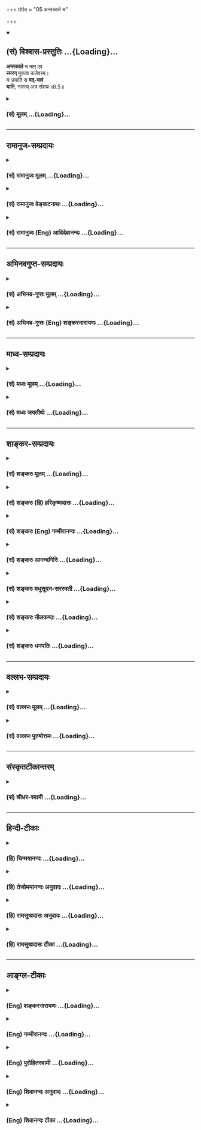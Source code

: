 +++
title = "05 अन्तकाले च"

+++
<div class="js_include" newlevelforh1="2" title="(सं) विश्वास-प्रस्तुतिः" unfilled url="/mahAbhAratam/shlokashaH/06-bhIShma-parva/03-bhagavad-gItA-parva/saMskRtam/vishvAsa-prastutiH/08_axara-para-brahma-yo/05_antakAle_cha.md">
<details open><summary><h2>(सं) विश्वास-प्रस्तुतिः ...{Loading}...</h2></summary>

**अन्तकाले** च माम् एव  
**स्मरन्** मुक्त्वा कलेवरम्।  
यः प्रयाति स **मद्-भावं**  
**याति**, नास्त्य् अत्र संशयः॥8.5॥
</details>
</div>
<div class="js_include collapsed" newlevelforh1="3" title="(सं) मूलम्" unfilled url="/mahAbhAratam/shlokashaH/06-bhIShma-parva/03-bhagavad-gItA-parva/saMskRtam/mUlam/08_axara-para-brahma-yo/05_antakAle_cha.md">
<details><summary><h3>(सं) मूलम् ...{Loading}...</h3></summary>

अन्तकाले च मामेव स्मरन्मुक्त्वा कलेवरम्।  
यः प्रयाति स मद्भावं याति नास्त्यत्र संशयः।।8.5।।
</details>
</div>


_________________
## रामानुज-सम्प्रदायः
<div class="js_include collapsed" newlevelforh1="3" title="(सं) रामानुजः मूलम्" unfilled url="/mahAbhAratam/shlokashaH/06-bhIShma-parva/03-bhagavad-gItA-parva/saMskRtam/rAmAnujaH/mUlam/08_axara-para-brahma-yo/05_antakAle_cha.md">
<details><summary><h3>(सं) रामानुजः मूलम् ...{Loading}...</h3></summary>

इदमपि त्रयाणां साधारणम् --

।।8.5।।**अन्तकाले च माम् एव स्मरन् कलेवरं** त्यक्त्वाः **यः प्रयाति स
मद्भावं याति।** मम यो भावः स्वभावः तं याति तदानीं यथा माम् अनुसंधत्ते
तथाविधाकारो भवति इत्यर्थः। यथा आदिभरतादयः तदानीं
स्मर्यमाणमृगसजातीयाकाराः संभूताः। स्मर्तुः स्वविषयसजातीयाकारतापादनम्
अन्त्यप्रत्ययस्य स्वभाव इति सुस्पष्टम् आह --

</details>
</div>
<div class="js_include collapsed" newlevelforh1="3" title="(सं) रामानुजः वेङ्कटनाथः" unfilled url="/mahAbhAratam/shlokashaH/06-bhIShma-parva/03-bhagavad-gItA-parva/saMskRtam/rAmAnujaH/venkaTanAthaH/08_axara-para-brahma-yo/05_antakAle_cha.md">
<details><summary><h3>(सं) रामानुजः वेङ्कटनाथः ...{Loading}...</h3></summary>

  
  
।।8.5।। प्रयाणकाले \[8।2\] इत्यस्य प्रश्नस्य सङ्ग्रहेणोत्तरंअन्तकाले इति
श्लोकः। अतो न ज्ञानिमात्रविषय इत्यभिप्रायेणाह -- इदमपीति।
अधियज्ञपदार्थस्वाभाव्याद्वक्ष्यमाणप्रकाराच्चेति भावः। अन्वयं दर्शयति --
अन्तकाले चेति। मद्भावं याति इत्यत्र
श्रुत्यादिविरुद्धतादात्म्यावाप्तिभ्रमव्युदासायाहमम यो भाव इति।
नन्वीश्वरस्वभावप्राप्तावस्यापि कृशोदरीनीडनिहितकीटस्य
तज्जातीयत्ववदीश्वरान्तरत्वप्रसङ्गः त्रयाणामधिकारिणां
गुणाष्टकरूपेश्वरस्वभावप्राप्त्यविशेषेऽधिकारिभेदश्च न स्यादित्यत आह --
तदानीमिति। तत्तदनुसन्धेयाकारविशेषसाम्यप्राप्तिर्विवक्षिता। साम्यं च
स्वरूपभेदकवैधर्म्ये स्थिते सत्येवेति न कश्चिद्दोष इति भावः। एवं प्रश्नाः
प्रत्युक्ताः। नास्त्यत्र संशयः इत्यनेन अभिप्रेतां प्रयोजकप्रसिद्धिं
दर्शयति -- यथाऽऽदिभरतादय इति। एतेनोदाहरणेनापि तादात्म्यभ्रमो निरस्तः न
ह्यादिभरतस्य स्मर्यमाणमृगेण तादात्म्यम् अपितु तत्समानाकारमृगशरीरपरिग्रह
एवेति तत्रैव प्रसिद्धम्। तदानीं देहवियोगकाल इत्यर्थः।  
  

</details>
</div>
<div class="js_include collapsed" newlevelforh1="3" title="(सं) रामानुजः (Eng) आदिदेवानन्दः" unfilled url="/mahAbhAratam/shlokashaH/06-bhIShma-parva/03-bhagavad-gItA-parva/saMskRtam/rAmAnujaH/english/AdidevAnandaH/08_axara-para-brahma-yo/05_antakAle_cha.md">
<details><summary><h3>(सं) रामानुजः (Eng) आदिदेवानन्दः ...{Loading}...</h3></summary>

8.5 He who, at the last moment, while leaving the body, departs remembering Me alone, attains My being; he attains My condition. In whatever way he meditates on Me, he attains that very form, in the same manner as the royal sage Bharata attained the form of the deer remembered by him at death. Such is the meaning. Sri Krsna further elucidates that it is the nature of one's last thought that leads to the attainment of a similar form by the meditator:

</details>
</div>


_________________
## अभिनवगुप्त-सम्प्रदायः
<div class="js_include collapsed" newlevelforh1="3" title="(सं) अभिनव-गुप्तः मूलम्" unfilled url="/mahAbhAratam/shlokashaH/06-bhIShma-parva/03-bhagavad-gItA-parva/saMskRtam/abhinava-guptaH/mUlam/08_axara-para-brahma-yo/05_antakAle_cha.md">
<details><summary><h3>(सं) अभिनव-गुप्तः मूलम् ...{Loading}...</h3></summary>

।।8.5 -- 8.7।। अथ योऽवशिष्टः प्रश्नः कथं प्रयाणकाले ज्ञेयोऽसि इति तं
निर्णयति -- अन्तकालेऽपि इत्यादि असंशयम् इत्यन्तम्। न केवलं
स्वस्थावस्थायां यावत् अन्तकालेऽपि +++(N कालेऽपीति)+++ । मामेति --
व्यवच्छिन्नसकलोपाधिकम्। कथं च अस्वस्थावस्थायां +++(K [n] अन्तावस्थायाम्)+++
विनिवत्तसकलेन्द्रियचेष्टस्य भगवान् स्मृतिपथमुपेयात् इत्युपायमपि उपदिशति
तस्मादिति। सर्वावस्थासु व्यावहारिकीष्वपि यस्य भगवत्तत्त्वं न हृदयादपयाति
तस्य भगवत्येव सकलकर्मसंन्यासिनः सततं भगवन्मयस्य अवश्यं स्वयमेव
भगवत्तत्त्वं स्मृतिविषयतां यातीति। सदातद्भावभावितत्त्वं च अत्र हेतुः।
अतः एवाह -- येनैव वस्तुना सदा भावितान्तःकरणः +++(NK [n] अन्तःकरणभावः)+++ तदेव
मरणसमये स्मर्यते तद्भाव एव च प्राप्यते इति। सर्वथा मत्परम एव मत्प्रेप्सः
स्यादित्यत्र तात्पर्यम्। न तु यदेवान्ते स्मर्यते तत्तत्त्वमेवावाप्यते +++(N
तत्तदेवावाप्यते)+++ इति। एवं हि सति ज्ञानिनोऽपि
यावच्छरीरभाविधातुदोषविकलितचिवृत्तेर्जडतां प्राप्तस्य तामसस्येव गतिः
स्यात्। न च अम्युपगमोऽत्र युक्तः प्रमाणभूतश्रुतिविरोधात्। अस्ति हि --
तीर्थे श्वपचगृहे वा नष्टस्मृतिरपि परित्यजन् देहम्।  
  
ज्ञानसमकालमुक्तः कैवल्यं याति हतशोकः।। इति +++(PS 83 )+++तस्मादेवं विध्यनुवादौ।
सदा येन भावितमन्तःकरणं तदेवान्ते प्रयाणानन्तरं प्राप्यते। तच्च स्मर्यते
न वा इति नात्र निर्बन्धः। अन्वाचयश्चायम् अपिशब्देन सूचितः। स्मरणस्य
असर्वथाभावं वाशब्दः स्फुटयति। सदा च मत्परमो जनः सर्वथा स्यात् इति
तात्पर्यं मुनिरेव प्रकटयति। यदाह -- तस्मात् सर्वेषु कालेषु मानुस्मर इति।
,तेनेत्थमत्र पदसङ्गतिः -- सदा यं यं भावं स्मरन् कलेबरं त्यजति अन्तेऽपि
वा स्मरन् -- वाग्रहणात् अस्मरन् वा -- तं तमेवैति। यतोऽसौ सदा तद्भावेन
भावितः। अन्ये तु -- कलेवरं त्यजति सति अन्ते कलेवरत्यागक्षणे
बन्धुपुत्रादिप्रमात्रगोचरे +++(SK [n] -- प्रमात्रन्तरागोचरे)+++
श्वासायासहिक्कागद्गदादिचेष्टाचरमभाविनि क्षणे शरीरदार्ढ्यबन्धप्रतनूभावात्
देहकृतसुखदुःखमोहबन्धे,+++(K -- वन्ध्ये)+++ कालांशे देहत्यजनशब्दवाचेय यदेव
स्मरति तदेव प्रथमसंविदनुगृहीतम् अस्य रूपं संपद्यते। तादृशे +++(SN तादृशि)+++ च
काले स्मरणस्य कारणं सदा तद्भावभावितत्त्वमिति। त्यजति इति सप्तमी योज्या
इति। प्राक्तन एवार्थः। ननु एवमन्तकाले किं प्रयोजनं तत्स्मरणेन क एवमाह
प्रयोजनम् इति किंतु वस्तुवृत्तोपनतमेव तद्भवति तस्मिन्नन्त्ये क्षणे। ननु
पुत्रकलत्रबन्धुभृतेः शिशिरोदकपानादेर्वा अन्त्ये क्षणे दृष्टं स्मरणम् इति
तद्भावापत्तिः स्यात् मैवम्। न हि सोऽन्त्यः क्षणः स्फुटदेहावस्थानात्। न
हि असावन्त्यः क्षणः अस्मद्विवक्षितो भवादृशैर्लक्ष्यते। तत्र त्वन्त्ये
क्षणे येनैव रूपेण भवितव्यं तत्संस्कारस्य दूरवर्त्तिनोऽपि --
जातिदेशकालव्यवहितानामपि +++(SN omit जाति also the following compound word
स्मृति,etc.)+++ आनन्तर्यम् स्मृतिसंस्कारयोरेकरूपत्त्वात् +++(YS IV 9.)+++इति
न्यायेन प्रबोधेन भाव्यम्। तद्वशात् तत्स्मरणं तत्स्मृत्या
तद्भावप्राप्तिः। कस्य चित्तु देहस्य स्वस्थावस्थायामपि तदेव
काकतालीयवशाद्व्यज्यते। यथा मृगादेः पुराणे वर्णनं तत्कृतं तु मृगत्वम्। अत
एव प्रयाणकालेऽपि च माम् +++(VII30 )+++ इत्यादौ अपि च इति ग्रहणम्। ये हि सदा
भगवन्तं भावयन्ति,एवंभूता भविष्यामः इति तेषान्तज्जः
संस्कारोऽन्यसंस्कारप्रतिबन्धी +++(YS I 50 )+++इति न्यायेन
तस्यामलक्ष्यायामन्तदशायां संस्कारान्तरापहस्तनेन तत्संस्कारकृते
तत्तत्त्वस्मरणे देहसद्भावक्षणकृते च तस्य स्मरणे +++(omits देहसद्भाव --
स्मरणे)+++ अनन्तरं देहविनिपातक्षणे एव कालसंस्कारनिवृत्तेः
तदिदमित्यादिवेद्यविभागानवभासात् संविन्मात्रसतत्त्वपरमेश्वरस्वभावतैव भवति
+++(CA adds इति श्रीमदभिनवगुप्तगुरूणां संमतम् ( संस्मृतम्)+++ after भवति)
इत्यलम् ( इत्यलं बहुना)। असंशयमिति -- नात्र संदेग्धव्यमिति
\[तात्पर्यम्\]।

</details>
</div>
<div class="js_include collapsed" newlevelforh1="3" title="(सं) अभिनव-गुप्तः (Eng) शङ्करनारायणः" unfilled url="/mahAbhAratam/shlokashaH/06-bhIShma-parva/03-bhagavad-gItA-parva/saMskRtam/abhinava-guptaH/english/shankaranArAyaNaH/08_axara-para-brahma-yo/05_antakAle_cha.md">
<details><summary><h3>(सं) अभिनव-गुप्तः (Eng) शङ्करनारायणः ...{Loading}...</h3></summary>

8.5 See Comment under 8.7

</details>
</div>


_________________
## माध्व-सम्प्रदायः
<div class="js_include collapsed" newlevelforh1="3" title="(सं) मध्वः मूलम्" unfilled url="/mahAbhAratam/shlokashaH/06-bhIShma-parva/03-bhagavad-gItA-parva/saMskRtam/madhvaH/mUlam/08_axara-para-brahma-yo/05_antakAle_cha.md">
<details><summary><h3>(सं) मध्वः मूलम् ...{Loading}...</h3></summary>

।।8.5।। मद्भावं मयि सत्तां निर्दुःखनिरतिशयानन्दात्मिकाम्। तच्चोक्तम् --
मुक्तानां च (तु) गतिर्ब्रह्म क्षेत्रज्ञ इति कल्पितः \[म.भा.5।334।41\]
इति मोक्षधर्मे।

</details>
</div>
<div class="js_include collapsed" newlevelforh1="3" title="(सं) मध्वः जयतीर्थः" unfilled url="/mahAbhAratam/shlokashaH/06-bhIShma-parva/03-bhagavad-gItA-parva/saMskRtam/madhvaH/jayatIrthaH/08_axara-para-brahma-yo/05_antakAle_cha.md">
<details><summary><h3>(सं) मध्वः जयतीर्थः ...{Loading}...</h3></summary>

।।8.5।। मद्भावमित्यस्य मदात्मकत्वमित्यन्यथाप्रतीतिनिरासायाह --
**मद्भावमि**ति। न तु भगवति स्थितिः सर्वदाऽस्ति सा कथं फलं इत्यतो
विशिनष्टि -- **निर्दुःखे**ति। क्वचित्पाठःमद्भावं मद्वद्भावं इति। तत्र
भगवत्प्रतिबिम्बानां जीवानां तत्सादृश्यं सदाऽस्ति तत्कथं प्राप्यमुच्यते
इत्यत उक्तं **निर्दुःखे**ति। अत्रआत्मकं इति पाठः अभिव्यक्तमिति शेषः।
प्रतीत एवार्थः किं न स्यात् इति चेत् न मुक्तानां भगवदाश्रितत्वेन
तद्भावायोगात्। तदपि कुतः इत्यत आह -- **तच्चे**ति। क्षेत्रज्ञः परमात्मा
गतिरिति समर्थितः।

</details>
</div>


_________________
## शाङ्कर-सम्प्रदायः
<div class="js_include collapsed" newlevelforh1="3" title="(सं) शङ्करः मूलम्" unfilled url="/mahAbhAratam/shlokashaH/06-bhIShma-parva/03-bhagavad-gItA-parva/saMskRtam/shankaraH/mUlam/08_axara-para-brahma-yo/05_antakAle_cha.md">
<details><summary><h3>(सं) शङ्करः मूलम् ...{Loading}...</h3></summary>

।।8.5।। --,**अन्तकाले च** मरणकाले च **मामेव** परमेश्वरं विष्णुं **स्मरन्
मुक्त्त्वा** परित्यज्य **कलेवरं** शरीरं **यः प्रयाति** गच्छति **सः
मद्भावं** वैष्णवं तत्त्वं **याति। नास्ति** न विद्यते **अत्र** अस्मिन्
अर्थे **संशयः** -- याति वा न वा इति।। न मद्विषय एव अयं नियमः। किं तर्हि
--,

</details>
</div>
<div class="js_include collapsed" newlevelforh1="3" title="(सं) शङ्करः (हि) हरिकृष्णदासः" unfilled url="/mahAbhAratam/shlokashaH/06-bhIShma-parva/03-bhagavad-gItA-parva/saMskRtam/shankaraH/hindI/harikRShNadAsaH/08_axara-para-brahma-yo/05_antakAle_cha.md">
<details><summary><h3>(सं) शङ्करः (हि) हरिकृष्णदासः ...{Loading}...</h3></summary>

।।8.5।। और जो पुरुष अन्तकालमें -- मरणकालमें मुझ परमेश्वर -- विष्णुका ही
स्मरण करता हुआ शरीर,छोड़कर जाता है वह मेरे भावको अर्थात् विष्णुके परम
तत्त्वको प्राप्त होता है। इस विषयमें प्राप्त होता है या नहीं ऐसा कोई
संशय नहीं है।

</details>
</div>
<div class="js_include collapsed" newlevelforh1="3" title="(सं) शङ्करः (Eng) गम्भीरानन्दः" unfilled url="/mahAbhAratam/shlokashaH/06-bhIShma-parva/03-bhagavad-gItA-parva/saMskRtam/shankaraH/english/gambhIrAnandaH/08_axara-para-brahma-yo/05_antakAle_cha.md">
<details><summary><h3>(सं) शङ्करः (Eng) गम्भीरानन्दः ...{Loading}...</h3></summary>

8.5 Ca, and ; anta-kale, at the time of death; yah, anyone who; prayati,
departs; muktva, by giving up; the kalevaram, body; smaran, while
thinking; mam eva, of Me alone, who am the supreme Lord Visnu; sah, he;
yati, attains; madhavam, My state, the Reality that is Vishu, Asti,
there is; na, no; samsayah, doubt; atra, about this, in this regard, as
to whether he attains (Me) or not. 'This rule does not apply in relation
to me alone.' 'What then;'

</details>
</div>
<div class="js_include collapsed" newlevelforh1="3" title="(सं) शङ्करः आनन्दगिरिः" unfilled url="/mahAbhAratam/shlokashaH/06-bhIShma-parva/03-bhagavad-gItA-parva/saMskRtam/shankaraH/AnandagiriH/08_axara-para-brahma-yo/05_antakAle_cha.md">
<details><summary><h3>(सं) शङ्करः आनन्दगिरिः ...{Loading}...</h3></summary>

।।8.5।। यत्तु प्रयाणकाले चेत्यादि चोदितं तत्राह -- **अन्तकाले चेति।**
मामेवेत्यवधारणेनाध्यात्मादिविशिष्टत्वेन स्मरणं व्यावर्त्यते।
विशिष्टस्मरणे हि चित्तविक्षेपान्न प्रधानस्मरणमपि स्यात्। नच मरणकाले
कार्यकरणपारवश्याद्भगवदनुस्मरणासिद्धिः। सर्वदैव नैरन्तर्येणादरधिया भगवति
समर्पितचेतसस्तत्कालेऽपि कार्यकरणजातमगणयतो भगवदनुसंधानसिद्धेः। शरीरे
तस्मिन्नहंममाभिमानाभावादिति यावत्। प्रयातीत्यत्र
प्रकृतशरीरमपादानम्। ब्रह्म वेद ब्रह्मैव भवति इत्यादिश्रुतिमाश्रित्याह --
**नास्तीति।** व्यासेध्यं संशयमेवाभिनयति -- **याति वेति।**

</details>
</div>
<div class="js_include collapsed" newlevelforh1="3" title="(सं) शङ्करः मधुसूदन-सरस्वती" unfilled url="/mahAbhAratam/shlokashaH/06-bhIShma-parva/03-bhagavad-gItA-parva/saMskRtam/shankaraH/madhusUdana-sarasvatI/08_axara-para-brahma-yo/05_antakAle_cha.md">
<details><summary><h3>(सं) शङ्करः मधुसूदन-सरस्वती ...{Loading}...</h3></summary>

।।8.5।। इदानीं प्रयाणकाले च कथं ज्ञेयोऽसीति सप्तमस्य प्रश्नस्योत्तरमाह --
मामेव भगवन्तं वासुदेवमधियज्ञं सगुणं निर्गुणं वा परममक्षरं ब्रह्म न
त्वध्यात्मादिकं स्मरन्सदा
चिन्तयंस्तत्संस्कारपाटवात्समस्तकरणग्रामवैयग्र्यवत्यन्तकालेऽपि
स्मरन्कलेवरं मुक्त्वा शरीरेऽहंममाभिमानं त्यक्त्वा प्राणवियोकाले यः
प्रयाति सगुणध्यानपक्षेऽग्रिर्ज्योतिरहः शुक्ल इत्यादिवक्ष्यमाणेन
देवयानमार्गेण पितृयानमार्गात्प्रकर्षेण याति स उपासको मद्भावं मद्रूपतां
निर्गुणब्रह्मभावं हिरण्यगर्भलोकभोगान्ते याति प्राप्नोति।
निर्गुणब्रह्मस्मरणपक्षे तु कलेवरं त्यक्त्वा प्रयातीति
लोकदृष्ट्यभिप्रायंन तस्य प्राणा उत्क्रामन्त्यत्रैव समवलीयन्ते इति
श्रुतेस्तस्य प्राणोत्क्रमणाभावेन गत्यभावात्स मद्भावं साक्षादेव
याति। ब्रह्मैव सन्ब्रह्माप्येति इति श्रुतेः। नास्त्यत्र देहव्यतिरिक्त
आत्मनि मद्भावप्राप्तौ वा संशयः। आत्मा देहाद्व्यतिरिक्तो न वा
देहव्यतिरेकेऽपि ईश्वराद्भिन्नो न वेति संदेहो न विद्यते। छिद्यन्ते
सर्वसंशयाः इति श्रुतेः। अत्र च कलेवरं मुक्त्वा प्रयातीति देहाद्भिन्नत्वं
मद्भावं यातीति चेश्वरादभिन्नत्वं जीवस्योक्तमिति द्रष्टव्यम्।

</details>
</div>
<div class="js_include collapsed" newlevelforh1="3" title="(सं) शङ्करः नीलकण्ठः" unfilled url="/mahAbhAratam/shlokashaH/06-bhIShma-parva/03-bhagavad-gItA-parva/saMskRtam/shankaraH/nIlakaNThaH/08_axara-para-brahma-yo/05_antakAle_cha.md">
<details><summary><h3>(सं) शङ्करः नीलकण्ठः ...{Loading}...</h3></summary>

।।8.5।। अत्र षट्प्रश्नोत्तरेषु प्रथमे जीवस्य ब्रह्मभाव उक्तः। तं जानतां
प्रयाणमेव नास्ति। न तस्य प्राणा उत्क्रामन्त्यत्रैव समवलीयन्ते ब्रह्मैव
सन्ब्रह्माप्येति इति श्रुतेः। द्वितीये शुद्धस्त्वंपदार्थ
उक्तस्तज्ज्ञानस्यापि वस्तुतत्त्वविषयत्वान्न तत्र भावनापेक्षास्तीति न
भावनाफलभूतकाले तत्प्रत्ययोऽपेक्षते। तृतीयचतुर्थयोस्तु कर्मतत्साधनभूतं च
जन्यं वस्तूक्तम्। तत्रापि न भावनापेक्षास्ति। अन्तकाले प्रबलेनैव कर्मणा
चित्तस्यावरोधात्तत्साधनफलभूतस्यैव स्मरणावश्यंभावेन तत्र भावनाया
वैयर्थ्यात् परिशेषादन्त्ययोरेव कार्यकारणब्रह्मणोः
सोपाधिकनिरुपाधिकयोरन्यतरस्य भावना सुदृढा चेदन्तकाले
तत्प्रत्ययोऽवश्यंभावीति तयोरन्यतरं रूपं परमात्मानं स्मरन् यः कलेवरं
मुक्त्वार्चिरादिमार्गेण प्रयाति स ब्रह्मलोकप्राप्तिद्वारा क्रमेण मद्भावं
मोक्षं यातीत्याह -- **अन्तकाले चेति।** स्पष्टा योजना। नास्त्यत्र संशय
इति। सोपाधिकब्रह्मोपास्तिं प्रकृत्यशतं चैका च हृदयस्य नाड्यस्तासां
मूर्धानमभिनिःसृतैका। तयोर्ध्वमायन्नमृतत्वमेति विष्वगन्या उत्क्रमणे
भवन्ति इति तदुपासकस्य गतिपूर्वकस्यामृतत्वस्य श्रवणात्। यस्तु
शुद्धत्वंपदार्थरूपमध्यात्मवस्तुमात्रं वेद असौ
ब्रह्मात्मैक्यज्ञानाभावात्न तस्य प्राणा उत्क्रामन्ति इत्येतद्वाक्यविषयो
न भवति किंतु शतं चैकाचेत्येतस्यैव,विषयः। ननु तस्यानुपासकत्वात्कथमेतदिति
चेन्न। नहि कल्याणकृत्कश्चिद्दुर्गतिं तात गच्छति इति न्यायेन
तस्योभयभ्रष्टत्वासंभवात्। कठवल्लीषु निष्कलप्रत्यगात्मविदं केवलयोगिनं
प्रकृत्य शतं चैकाचेत्याम्नानाच्च। वेदान्तविज्ञानसुनिश्चितार्थाः
संन्यासयोगाद्यतयः शुद्धसत्वाः। ते ब्रह्मलोके तु परान्तकाले
परामृतात्परिमुच्यन्ति सर्वे इति श्रुतेर्निश्चतार्थानां
शोधितत्वंपदार्थानामेव क्रममुक्तिरवगम्यते। नचात्र सुनिश्चितार्था इत्यनेन
ब्रह्मात्मैक्यनिश्चयवन्तो ग्रहीतुं शक्याः। तेषां गत्यभावस्य
प्रोक्तत्वात्। नाप्युपासकाः असंभवात्। उपासना हि नाम अतस्मिंस्तद्बुद्धिः।
यथा शालग्रामे विष्णुबुद्धिरेवं सूत्रविराडन्तर्यामिष्वात्मबुद्धिरिति न
तद्वन्तः सुनिश्चितार्था इति वक्तुं शक्यम्। तस्मादध्यात्मविदां
ब्रह्मात्मैक्यानवगमादनुपासकत्वेनान्त्यप्रत्ययाभावेऽप्यर्चिरादिगतिप्राप्तिरस्तीति
सर्वमनवद्यम्।

</details>
</div>
<div class="js_include collapsed" newlevelforh1="3" title="(सं) शङ्करः धनपतिः" unfilled url="/mahAbhAratam/shlokashaH/06-bhIShma-parva/03-bhagavad-gItA-parva/saMskRtam/shankaraH/dhanapatiH/08_axara-para-brahma-yo/05_antakAle_cha.md">
<details><summary><h3>(सं) शङ्करः धनपतिः ...{Loading}...</h3></summary>

।।8.5।। प्रयाणकाले चेत्यादिसप्तमप्रश्नस्योत्तरमाह -- अन्तकाल इति।
अन्तकाले च प्रयाणकाले। प्राणोत्क्रमणकाले इति यावत्। मामेव परमेश्वरं
विष्णुं स्मरन्। चकारात्सदा भगवद्भावभावित इति ज्ञेयम्। मामेवेति
विशेषणेनाध्यात्मादिविशिष्टत्वेन स्मरणं व्यावर्त्यते। विशिष्टस्मरणे हि
चित्तविक्षेपान्न प्रधानस्मरणमपि स्यात्। कलेवरं शरीरं त्यक्त्वा यः
प्रयाति स मद्भावं वैष्णवं तत्त्वं याति सगुणब्रह्मचिन्तकश्चेत्क्रमेण
निर्गुणब्रह्मविच्चेत्सद्यः। अस्मिन्पक्षे कलेवरं मुक्त्वेति
लोकदृष्ट्यभिप्रायम्। न तस्य प्राणा उत्क्रामन्त्यत्रेव समवलीयन्ते इति
श्रुतेः। अत्रास्मिन्नर्थे संशयः मद्भावं याति नवेति न विद्यतेस
एतान्ब्रह्म गमयत्येष देवपथो ब्रह्मपथ एतेन प्रतिपद्यमाना इमं मानवमावर्तं
नावर्तन्तेब्रह्माविदाप्नोति परम्ब्रह्म वेद ब्रह्मैव भवति इत्यादिश्रुतेः।
अत्र किचिन्नास्त्यत्र देहव्यतिरिक्त आत्मनि मदभावप्राप्तौ वा संशयः। आत्मा
देहाद्य्वतिरोक्तो न वा देहव्यतिरेकेऽपि ईश्वराद्भिन्नो न वेति संदेहो न
विद्यते। छिद्यन्ते सर्वसंशयाः इति श्रुतेः। अत्र च करेवरं मुक्त्वा
प्रयातीति देहाद्भिन्नत्वं मद्भावं यातीति चेश्वरादभिन्नत्वं
जीवस्योक्तमिति द्रष्टव्यमिति। तत्रेदं वक्तव्यम्प्रयाणकाले च कथं
ज्ञेयोऽसि नियतात्मनिभिरिति प्रश्नप्रतिवचने देहाद्य्वतिरिक्तो न वेति
संशयनिराकरणवर्णनमकाण्डे ताण्डवम्। देहाद्य्वतिरिक्त
आत्मेत्यर्थस्यासकृद्य्वुत्पादितत्वेन संशयाप्रसक्त्याऽप्रसक्तप्रतिषेधश्च
युक्तभिर्निरुपितेऽर्थेऽपि पुनरुत्पन्नस्य संशयस्यार्थिकार्थेन
निवृत्त्यसंभवश्चछिद्यन्ते सर्वसंशयाः इति श्रुतिरपि परावरविद इति
पदसत्त्वे उदाहर्तुं योग्येति दिक्।

</details>
</div>


_________________
## वल्लभ-सम्प्रदायः
<div class="js_include collapsed" newlevelforh1="3" title="(सं) वल्लभः मूलम्" unfilled url="/mahAbhAratam/shlokashaH/06-bhIShma-parva/03-bhagavad-gItA-parva/saMskRtam/vallabhaH/mUlam/08_axara-para-brahma-yo/05_antakAle_cha.md">
<details><summary><h3>(सं) वल्लभः मूलम् ...{Loading}...</h3></summary>

।।8.5।। प्रयाणकाले च कथं ज्ञेयोऽसि इत्यस्योत्तरमाह -- अन्तकाल इति।
एवकारोऽन्यव्यवच्छेदार्थकः। मन्त्रोपासनाद्यस्पृष्टं पूर्णानन्दं मां
लीलापुरुषोत्तममेव स्मरन् यो भक्तिमान् योगी प्रयाति प्रयाणं करोति स
मद्भावं यातीति नास्त्यत्र संशयः।

</details>
</div>
<div class="js_include collapsed" newlevelforh1="3" title="(सं) वल्लभः पुरुषोत्तमः" unfilled url="/mahAbhAratam/shlokashaH/06-bhIShma-parva/03-bhagavad-gItA-parva/saMskRtam/vallabhaH/puruShottamaH/08_axara-para-brahma-yo/05_antakAle_cha.md">
<details><summary><h3>(सं) वल्लभः पुरुषोत्तमः ...{Loading}...</h3></summary>

  
  
।।8.5।। प्रयाणकाले च कथं ज्ञेयोऽसि इत्यस्योत्तरमाह -- अन्तकाल इति।
अन्तकाले एतद्देहावसानसमये वा अन्तरूपस्य अन्तिमजन्मनो देहस्य काले नाशसमये
प्राप्ते सति मामेव स्मरन् यः प्रयाति देहं मुञ्चति स कलेवरं मृतदेहं
भजनायोग्यं मुक्त्वा मद्भावं सेवौपयिकस्वरूपं याति प्राप्नोति। अत्रार्थे
संशयो नास्ति न वर्त्तते। अतः सन्देहो न कर्त्तव्य इत्यर्थः। चकारेण
शुद्धावस्थादिकं न विचारणीयमिति ज्ञापितम्। एवकारेण कामनयाऽन्यत् किञ्चिदपि
फलत्वेन न स्मरणीयमिति ज्ञापितम्।  
  

</details>
</div>


_________________
## संस्कृतटीकान्तरम्
<div class="js_include collapsed" newlevelforh1="3" title="(सं) श्रीधर-स्वामी" unfilled url="/mahAbhAratam/shlokashaH/06-bhIShma-parva/03-bhagavad-gItA-parva/saMskRtam/shrIdhara-svAmI/08_axara-para-brahma-yo/05_antakAle_cha.md">
<details><summary><h3>(सं) श्रीधर-स्वामी ...{Loading}...</h3></summary>

।।8.5।। प्रयाणकाले च कथं ज्ञेयोऽसीत्यनेन पृष्टमन्तकालज्ञानोपायं तत्फलं च
दर्शयति **-- अन्तकाल इति।** मामेवोक्तलक्षणमन्तर्यामिरूपं परमेश्वरं
स्मरन्देहं त्यक्त्वा यः प्रकर्षेणार्चिरादिमार्गेण याति स मद्भावं
मद्रूपतां याति। अत्र च संशयो नास्ति। स्मरणं ज्ञानोपायो मद्भावापत्तिश्च
फलमित्यर्थः।

</details>
</div>


_________________
## हिन्दी-टीकाः
<div class="js_include collapsed" newlevelforh1="3" title="(हि) चिन्मयानन्दः" unfilled url="/mahAbhAratam/shlokashaH/06-bhIShma-parva/03-bhagavad-gItA-parva/hindI/chinmayAnandaH/08_axara-para-brahma-yo/05_antakAle_cha.md">
<details><summary><h3>(हि) चिन्मयानन्दः ...{Loading}...</h3></summary>

।।8.5।। महर्षि व्यास वेदान्त के इस मूलभूत सिद्धांत पर बल देते हुए नहीं
थकते कि कोई भी जीव किसी देह विशेष के साथ तब तक तादात्म्य किये रहता है जब
तक उसे अपने इच्छित अनुभवों को प्राप्त करने में वह देह उपयोगी और आवश्यक
होता है। एक बार यह प्रयोजन सिद्ध हो जाने पर वह उस शरीर को सदा के लिए
त्याग देता है। तत्पश्चात उस देह के प्रति न कोई कर्तव्य रहता है न सम्बन्ध
और न ही कोई अभिमान। देह से विलग होने के समय जीव के मन में उस विषय के
सम्बन्ध में विचार होंगे जिसके लिए वह प्रबल इच्छा या महत्वाकांक्षा रखता
था चाहे वह इच्छा किसी भी जन्म में उत्पन्न हुई हो। इस प्रकार की मान्यता
युक्तियुक्त है। ध्यान और भक्ति की साधना मन को एकाग्र करने की वह कला है
जिसमें ध्येय विषयक एक अखण्ड वृत्ति बनाए रखी जाती है। ऐसा साधक अन्तकाल
में मुझ पर ही ध्यान करता हुआ शरीर को त्याग कर जाता है। मरण के पूर्व की
जीव की यह अन्तिम प्रबल इच्छा उसकी भावी गति को निश्चित करती है। जो जीव
अपने जीवन काल में केवल अहंकार और स्वार्थ का जीवन जीता रहा हो और देह के
साथ तादात्म्य करके निम्न स्तर की कामनाओं को ही पूर्ण करने में व्यस्त रहा
हो ऐसा जीव वैषयिक वासनाओं से युक्त होने के कारण ऐसे ही शरीर को धारण
करेगा जिसमें उसकी पाशविक प्रवृत्तियाँ अधिक से अधिक सन्तुष्ट हो सकें। इसके
विपरीत जब कोई साधक स्वविवेक से कामुक जीवन की व्यर्थता को पहचानता है और
इस कारण स्वयं को उन बन्धनों से मुक्त करने के लिए आतुर हो उठता है तब देह
त्याग के पश्चात् वह साधक निश्चित ही विकास की उच्चतर स्थिति को प्राप्त
होता है। इसी युक्तियक्त एवं बुद्धिगम्य सिद्धांत के अनुसार वेदान्त यह
घोषणा करता है कि मरणासन्न पुरुष की अन्तिम इच्छा उसके भावी शरीर तथा
वातावरण को निश्चित करती है। इसलिए भगवान् यहाँ कहते हैं कि अन्तकाल में आगे
जो पुरुष मेरा स्मरण करता हुआ देह त्यागता है वह मेरे स्वरूप को प्राप्त
होता है। यह निश्चय केवल मेरे ही विषय में नहीं है वरन् --

</details>
</div>
<div class="js_include collapsed" newlevelforh1="3" title="(हि) तेजोमयानन्दः अनुवादः" unfilled url="/mahAbhAratam/shlokashaH/06-bhIShma-parva/03-bhagavad-gItA-parva/hindI/tejomayAnandaH/anuvAdaH/08_axara-para-brahma-yo/05_antakAle_cha.md">
<details><summary><h3>(हि) तेजोमयानन्दः अनुवादः ...{Loading}...</h3></summary>

।।8.5।। और जो कोई पुरुष अन्तकाल में मुझे ही स्मरण करता हुआ शरीर को त्याग
कर जाता है, वह मेरे स्वरूप को प्राप्त होता है, इसमें कुछ भी संशय नहीं।।

</details>
</div>
<div class="js_include collapsed" newlevelforh1="3" title="(हि) रामसुखदासः अनुवादः" unfilled url="/mahAbhAratam/shlokashaH/06-bhIShma-parva/03-bhagavad-gItA-parva/hindI/rAmasukhadAsaH/anuvAdaH/08_axara-para-brahma-yo/05_antakAle_cha.md">
<details><summary><h3>(हि) रामसुखदासः अनुवादः ...{Loading}...</h3></summary>

।।8.5।। जो मनुष्य अन्तकालमें भी मेरा स्मरण करते हुए शरीर छोड़कर जाता है,
वह मेरे स्वरुप को ही प्राप्त होता है, इसमें सन्देह नहीं है।

</details>
</div>
<div class="js_include collapsed" newlevelforh1="3" title="(हि) रामसुखदासः टीका" unfilled url="/mahAbhAratam/shlokashaH/06-bhIShma-parva/03-bhagavad-gItA-parva/hindI/rAmasukhadAsaH/TIkA/08_axara-para-brahma-yo/05_antakAle_cha.md">
<details><summary><h3>(हि) रामसुखदासः टीका ...{Loading}...</h3></summary>

।।8.5।।***व्याख्या--*'अन्तकाले च'** **'मामेव ৷৷. याति नास्त्यत्र
संशयः'--** अन्तकालमें भी मेरा स्मरण करते हुए जो शरीर छोड़कर जाता है --
इसका तात्पर्य हुआ कि इस मनुष्यको जीवनमें साधनभजन करके अपना उद्धार करनेका
अवसर दिया था पर इसने कुछ किया ही नहीं। अब बेचारा यह मनुष्य अन्तकालमें
दूसरा साधन करनेमें असमर्थ है इसलिये बस मेरेको याद कर ले तो इसको मेरी
प्राप्ति हो जायगी। '**मामेव स्मरन्'** का तात्पर्य है कि सुनने समझने और
माननेमें जो कुछ आता है वह सब मेरा समग्ररूप है। अतः जो उसको मेरा ही
स्वरूप मानेगा उसको अन्तकालमें भी मेरा ही चिन्तन होगा अर्थात् उसने जब सब
कुछ मेरा ही स्वरूप मान लिया तो अन्तकालमें उसको जो कुछ याद आयेगा वह मेरा
ही स्वरूप होगा इसलिये वह स्मरण मेरा ही होगा। मेरा स्मरण होनेसे उसको मेरी
ही प्राप्ति होगी। '**मद्भावम्'** कहनेका तात्पर्य है कि साधकने मेरेको
जिसकिसी भिन्न अथवा अभिन्न भावसे अर्थात् सगुणनिर्गुण साकारनिराकार
द्विभुजचतुर्भुज तथा नाम लीला धाम रूप आदिसे स्वीकार किया है मेरी उपासना
की है अन्तसमयके स्मरणके अनुसार वह मेरे उसी भावको प्राप्त होता है।  
  
जो भगवान्की उपासना करते हैं वे तो अन्तसमयमें उपास्यका स्मरण होनेसे उसी
उपास्यको अर्थात् भगवद्भावको प्राप्त होते हैं। परन्तु जो उपासना नहीं करते
उनको भी अन्तसमयमें किसी कारणवशात् भगवान्के किसी नाम रूप लीला धाम आदिका
स्मरण हो जाय तो वे भी उन उपासकोंकी तरह उसी भगवद्भावको प्राप्त हो जाते
हैं। तात्पर्य है कि जैसे गुणोंमें स्थित रहनेवालेकी (गीता 14। 18) और
अन्तकालमें जिसकिसी गुणके बढ़नेवालेकी वैसी ही गति होती है (गीता 14। 14
15) ऐसे ही जिसको अन्तमें भगवान् याद आ जाते हैं उसकी भी उपासकोंकी तरह गति
होती है अर्थात् भगवान्की प्राप्ति होती है। भगवान्के सगुणनिर्गुण
साकारनिराकार आदि अनेक रूपोंका और नाम लीला धाम आदिका भेद तो साधकोंकी
दृष्टिसे है अन्तमें सब एक हो जाते हैं अर्थात् अन्तमें सब एक मद्भाव --
भगवद्भावको प्राप्त हो जाते हैं क्योंकि भगवान्का समग्र स्वरूप एक ही है।
परन्तु गुणोंके अनुसार गतिको प्राप्त होनेवाले अन्तमें एक नहीं हो सकते
क्योंकि तीनों गुण (सत्त्व रज तम) अलगअलग हैं। अतः गुणोंके अनुसार उनकी
गतियाँ भी अलगअलग होती हैं। भगवान्का स्मरण करके शरीर छोड़नेवालोंका तो
भगवान्के साथ सम्बन्ध रहता है और गुणोंके अनुसार शरीर छोड़नेवालोंका
गुणोंके साथ सम्बन्ध रहता है। इसलिये अन्तमें भगवान्का स्मरण करनेवाले
भगवान्के सम्मुख हो जाते हैं अर्थात् भगवान्को प्राप्त हो जाते हैं और
गुणोंसे सम्बन्ध रखनेवाले गुणोंके सम्मुख हो जाते हैं अर्थात् गुणोंके
कार्य जन्ममरणको प्राप्त हो जाते हैं। भगवान्ने एक यह विशेष छूट दी हुई है
कि मरणासन्न व्यक्तिके कैसे ही आचरण रहे हों कैसे ही भाव रहे हों किसी भी
तरहका जीवन बीता हो पर अन्तकालमें वह भगवान्को याद कर ले तो उसका कल्याण हो
जायगा। कारण कि भगवान्ने जीवका कल्याण करनेके लिये ही उसको मनुष्यशरीर दिया
है और जीवने उस मनुष्यशरीरको स्वीकार किया है। अतः जीवका कल्याण हो जाय तभी
भगवान्का इस जीवको मनुष्यशरीर देना और जीवका मनुष्यशरीर लेना सफल होगा।
परन्तु वह अपना उद्धार किये बिना ही आज दुनियासे विदा हो रहा है इसके लिये
भगवान् कहते हैं कि भैया तेरी और मेरी दोनोंकी इज्जत रह जाय इसलिये अब
जातेजाते (अन्तकालमें) भी तू मेरेको याद कर ले तो तेरा कल्याण हो जाय अतः
हरेक मनुष्यके लिये सावधान होनेकी जरूरत है कि वह सब समयमें भगवान्का स्मरण
करे कोई समय खाली न जाने दे क्योंकि अन्तकालका पता नहीं है कि कब आ जाय।
वास्तवमें सब समय अन्तकाल ही है। यह बात तो है नहीं कि इतने वर्ष इतने
महीने और इतने दिनोंके बाद मृत्यु होगी। देखनेमें तो यही आता है कि गर्भमें
ही कई बालक मर जाते हैं कई जन्मते ही मर जाते हैं कई कुछ दिनोंमें
महीनोंमें वर्षोंमें मर जाते हैं। इस प्रकार मरनेकी चाल हरदम चल ही रही है।
अतः सब समयमें भगवान्को याद रखना चाहिये और यही समझना चाहिये कि बस यही
अन्तकाल है नीतिमें यह बात आती है कि अगर धर्मका आचरण करना हो कल्याण करना
हो तो मृत्युने मेरे केश पकड़े हुए हैं झटका दिया कि खत्म ऐसा विचार हरदम
रहना चाहिये -- **'गृहीत इव केशेषु मृत्युना धर्ममाचरेत्'**।  
  
भगवान्की उपर्युक्त छूटसे मनुष्यमात्रको विशेष लाभ लेना चाहिये। कहीं कोई
भी व्याधिग्रस्त मरणासन्न व्यक्ति हो तो उसके इष्टके चित्र या मूर्तिको उसे
दिखाना चाहिये जैसी उसकी उपासना है और जिस भगवन्नाममें उसकी रुचि हो जिसका
वह जप करता हो वही भगवन्नाम उसको सुनाना चाहिये जिस स्वरूपमें उसकी श्रद्धा
और विश्वास हो उसकी याद दिलानी चाहिये भगवान्की महिमाका वर्णन करना चाहिये
गीताके श्लोक सुनाने चाहिये। अगर वह बेहोश हो जाय तो उसके पास भगवन्नामका
जपकीर्तन करना चाहिये जिससे उस मरणासन्न व्यक्तिके सामने भगवत्सम्बन्धी
वायुमण्डल बना रहे। भगवत्सम्बन्धी वायुमण्डल रहनेसे वहाँ यमराजके दूत नहीं
आ सकते। अजामिलके द्वारा मृत्युके समय नारायण नामका उच्चारण करनेसे,वहाँ
भगवान्के पार्षद आ गये और यमदूत भागकर यमराजके पासमें गये तो यमराजने अपने
दूतोंसे कहा कि जहाँ भगवन्नामका जप कीर्तन कथा आदि होते हों वहाँ तुमलोग
कभी मत जाना क्योंकि वहाँ हमारा राज्य नहीं है **(टिप्पणी प₀ 455.1)**। ऐसा
कहकर यमराजने भगवान्का स्मरण करके भगवान्से क्षमा माँगी कि मेरे दूतोंके
द्वारा जो अपराध हुआ है उसको आप क्षमा करें **(टिप्पणी प₀ 455.2)**।
अन्तकालमें स्मरणका तात्पर्य है कि उसने भगवान्का जो स्वरूप मान रखा है
उसकी याद आ जाय अर्थात् उसने पहले राम कृष्ण विष्णु शिव शक्ति गणेश सूर्य
सर्वव्यापक विश्वरूप परमात्मा आदिमेंसे जिस स्वरूपको मान रखा है उस
स्वरूपके नाम रूप लीला धाम गुण प्रभाव आदिकी याद आ जाय। उसकी याद करते हुए
शरीरको छोड़कर जानेसे वह भगवान्को ही प्राप्त होता है। कारण कि भगवान्की
याद आनेसे मैं शरीर हूँ और शरीर मेरा है -- इसकी याद नहीं रहती प्रत्युत
केवल भगवान्को ही याद करते हुए शरीर छूट जाता है। इसलिये उसके लिये
भगवान्को प्राप्त होनेके अतिरिक्त और कोई गुंजाइश ही नहीं है।  
  
यहाँ शङ्का होती है कि जिस व्यक्तिने उम्रभरमें भजनस्मरण नहीं किया कोई
साधन नहीं किया सर्वथा भगवान्से विमुख रहा उसको अन्तकालमें भगवान्का स्मरण
कैसे होगा और उसका कल्याण कैसे होगा इसका समाधान है कि अन्तसमयमें उसपर
भगवान्की कोई विशेष कृपा हो जाय अथवा उसको किसी सन्तके दर्शन हो जायँ तो
भगवान्का स्मरण होकर उसका कल्याण हो जाता है। उसके कल्याणके लिये कोई साधक
उसको भगवान्का नाम लीला चरित्र सुनाये पद गाये तो भगवान्का स्मरण होनेसे
उसका कल्याण हो जाता है। अगर मरणासन्न व्यक्तिको गीतामें रुचि हो तो उसको
गीताका आठवाँ अध्याय सुनाना चाहिये क्योंकि इस अध्यायमें जीवकी सद्गतिका
विशेषतासे वर्णन आया है। इसको सुननेसे उसको भगवान्की स्मृति हो जाती है।
कारण कि वास्तवमें परमात्माका ही अंश होनेसे उसका परमात्माके साथ स्वतः
सम्बन्ध है ही। अगर अयोध्या मथुरा हरिद्वार काशी आदि किसी तीर्थस्थलमें
उसके प्राण छूट जायँ तो उस तीर्थके प्रभावसे उसको भगवान्की स्मृति हो जायगी
**(टिप्पणी प₀ 456.1)**। ऐसे ही जिस जगह भगवान्के नामका जप कीर्तन कथा
सत्संग आदि होता है उस जगह उसकी मृत्यु हो जाय तो वहाँके पवित्र
वायुमण्डलके प्रभावसे उसको भगवान्की स्मृति हो सकती है। अन्तकालमें कोई
भयंकर स्थिति आनेसे भयभीत होनेपर भी भगवान्की याद आ सकती है। शरीर छूटते
समय शरीर कुटुम्ब रुपये आदिकी आशाममता छूट जाय और यह भाव हो जाय कि हे नाथ
आपके बिना मेरा कोई नहीं है केवल आप ही मेरे हैं तो भगवान्की स्मृति होनेसे
कल्याण हो जाता है। ऐसे ही किसी कारणसे अचानक अपने कल्याणका भाव बन जाय तो
भी कल्याण हो सकता है **(टिप्पणी प₀ 456.2)**। ऐसे ही कोई साधक किसी प्राणी
जीवजन्तुके मृत्युसमयमें उसका कल्याण हो जाय इस भावसे उसको भगवन्नाम सुनाता
है तो उस भगवन्नामके प्रभावसे उस प्राणीका कल्याण हो जाता है। शास्त्रोंमें
तो सन्तमहापुरुषोंके प्रभावकी विचित्र बातें आती हैं कि यदि सन्तमहापुरुष
किसी मरणासन्न व्यक्तिको देख लें अथवा उसके मृत शरीर(मुर्दे) को देख लें
अथवा उसकी चिताके धुएँको देख लें अथवा चिताकी भस्मको देख लें तो भी उस
जीवका कल्याण हो जाता है **(टिप्पणी प₀ 456.3)**

</details>
</div>


_________________
## आङ्ग्ल-टीकाः
<div class="js_include collapsed" newlevelforh1="3" title="(Eng) शङ्करनारायणः" unfilled url="/mahAbhAratam/shlokashaH/06-bhIShma-parva/03-bhagavad-gItA-parva/english/shankaranArAyaNaH/08_axara-para-brahma-yo/05_antakAle_cha.md">
<details><summary><h3>(Eng) शङ्करनारायणः ...{Loading}...</h3></summary>

8.5. Whosoever, at the time of death also remembering Me alone, sets forth by abandoning his body \[behind\], he attains My being. There is no doubt about it.

</details>
</div>
<div class="js_include collapsed" newlevelforh1="3" title="(Eng) गम्भीरानन्दः" unfilled url="/mahAbhAratam/shlokashaH/06-bhIShma-parva/03-bhagavad-gItA-parva/english/gambhIrAnandaH/08_axara-para-brahma-yo/05_antakAle_cha.md">
<details><summary><h3>(Eng) गम्भीरानन्दः ...{Loading}...</h3></summary>

8.5 And at the time of death, anyone who departs by giving up the body while thinking of Me alone, he attains My state. There is no doubt about this.

</details>
</div>
<div class="js_include collapsed" newlevelforh1="3" title="(Eng) पुरोहितस्वामी" unfilled url="/mahAbhAratam/shlokashaH/06-bhIShma-parva/03-bhagavad-gItA-parva/english/purohitasvAmI/08_axara-para-brahma-yo/05_antakAle_cha.md">
<details><summary><h3>(Eng) पुरोहितस्वामी ...{Loading}...</h3></summary>

8.5 Whosoever at the time of death thinks only of Me, and thinking thus leaves the body and goes forth, assuredly he will know Me.

</details>
</div>
<div class="js_include collapsed" newlevelforh1="3" title="(Eng) शिवानन्दः अनुवादः" unfilled url="/mahAbhAratam/shlokashaH/06-bhIShma-parva/03-bhagavad-gItA-parva/english/shivAnandaH/anuvAdaH/08_axara-para-brahma-yo/05_antakAle_cha.md">
<details><summary><h3>(Eng) शिवानन्दः अनुवादः ...{Loading}...</h3></summary>

8.5 And whosoever, leaving the body, goes forth remembering Me alone, at the time of death, he attains My Being: there is no doubt about this.

</details>
</div>
<div class="js_include collapsed" newlevelforh1="3" title="(Eng) शिवानन्दः टीका" unfilled url="/mahAbhAratam/shlokashaH/06-bhIShma-parva/03-bhagavad-gItA-parva/english/shivAnandaH/TIkA/08_axara-para-brahma-yo/05_antakAle_cha.md">
<details><summary><h3>(Eng) शिवानन्दः टीका ...{Loading}...</h3></summary>

8.5 No Commentary.

</details>
</div>
